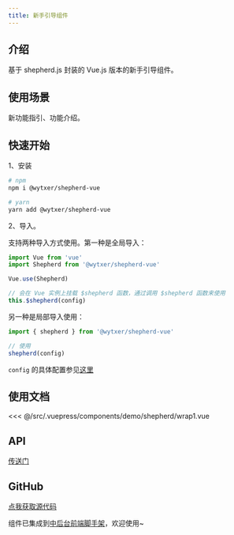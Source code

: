 ```yaml
---
title: 新手引导组件
---
```



## 介绍

基于 shepherd.js 封装的 Vue.js 版本的新手引导组件。


## 使用场景

新功能指引、功能介绍。


## 快速开始

1、安装

```bash
# npm
npm i @wytxer/shepherd-vue

# yarn
yarn add @wytxer/shepherd-vue
```

2、导入。

支持两种导入方式使用。第一种是全局导入：

```js
import Vue from 'vue'
import Shepherd from '@wytxer/shepherd-vue'

Vue.use(Shepherd)

// 会在 Vue 实例上挂载 $shepherd 函数，通过调用 $shepherd 函数来使用
this.$shepherd(config)
```

另一种是局部导入使用：

```js
import { shepherd } from '@wytxer/shepherd-vue'

// 使用
shepherd(config)
```

`config` 的具体配置参见[这里](#api)


## 使用文档

<layout-code-box title="全局使用" description="使用 Vue.use 来挂载到全局，然后通过调用 $shepherd 函数来使用。">
  <demo-shepherd-wrap1 />
  <highlight-code slot="codeText" lang="vue">
<<< @/src/.vuepress/components/demo/shepherd/wrap1.vue
  </highlight-code>
</layout-code-box>


## API

[传送门](https://shepherdjs.dev/docs/index.html)


## GitHub

[点我获取源代码](https://github.com/wytxer/shepherd-vue)

组件已集成到[中后台前端脚手架](https://github.com/wytxer/template-vue2-manage)，欢迎使用~
